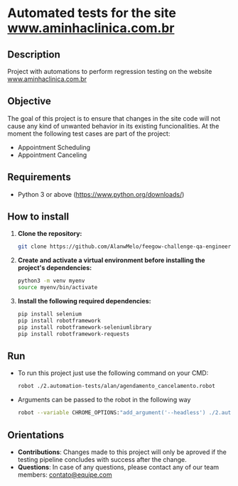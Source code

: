 # Automated tests for the site www.aminhaclinica.com.br

## Description

Project with automations to perform regression testing on the website www.aminhaclinica.com.br

## Objective

The goal of this project is to ensure that changes in the site code will not cause any kind of unwanted behavior in its existing funcionalities. At the moment the following test cases are part of the project:
- Appointment Scheduling
- Appointment Canceling

## Requirements

- Python 3 or above (https://www.python.org/downloads/)

## How to install

1. **Clone the repository:**
    ```sh
    git clone https://github.com/AlanwMelo/feegow-challenge-qa-engineer.git
    ```

2. **Create and activate a virtual environment before installing the project's dependencies:**
    ```sh
    python3 -m venv myenv
    source myenv/bin/activate
    ```

3. **Install the following required dependencies:**
    ```sh
    pip install selenium
    pip install robotframework
    pip install robotframework-seleniumlibrary
    pip install robotframework-requests
    ```

## Run

- To run this project just use the following command on your CMD:
    ```sh
    robot ./2.automation-tests/alan/agendamento_cancelamento.robot
    ```

- Arguments can be passed to the robot in the following way
    ```sh
    robot --variable CHROME_OPTIONS:"add_argument('--headless') ./2.automation-tests/alan/agendamento_cancelamento.robot
    ```

## Orientations

- **Contributions**: Changes made to this project will only be aproved if the testing pipeline concludes with success after the change.
- **Questions**: In case of any questions, please contact any of our team members: contato@equipe.com